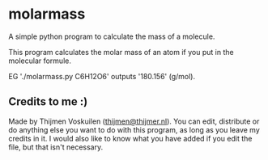 # molarmass
A simple python program to calculate the mass of a molecule.

This program calculates the molar mass of an atom if you put in the molecular formule.

EG './molarmass.py C6H12O6' outputs '180.156' (g/mol).

## Credits to me :)
Made by Thijmen Voskuilen (thijmen@thijmer.nl). You can edit, distribute or do anything else you want to do with this program, as long as you leave my credits in it. I would also like to know what you have added if you edit the file, but that isn't necessary.
